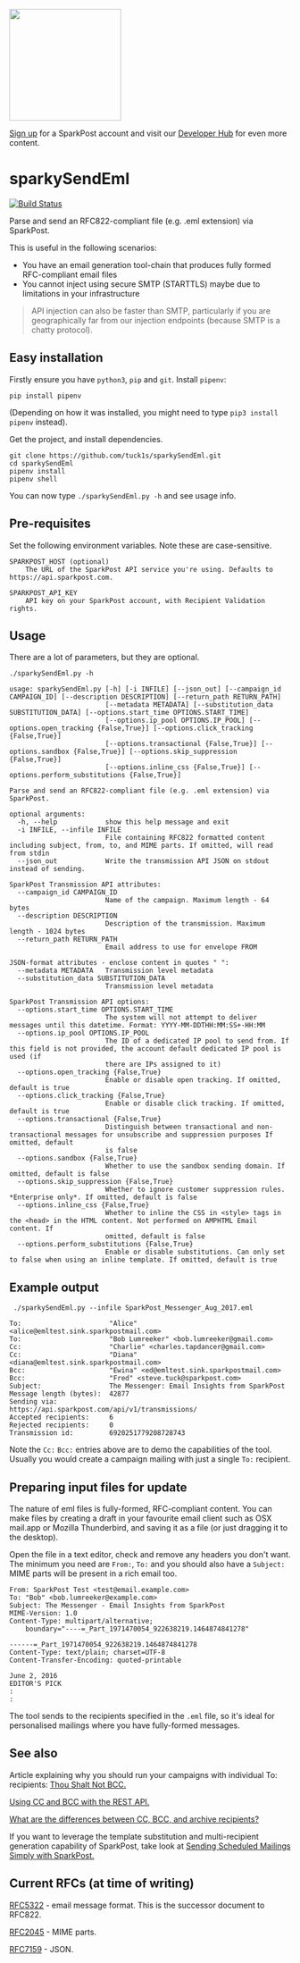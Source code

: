 <a href="https://www.sparkpost.com"><img src="https://www.sparkpost.com/sites/default/files/attachments/SparkPost_Logo_2-Color_Gray-Orange_RGB.svg" width="200px"/></a>

[Sign up](https://app.sparkpost.com/join?plan=free-0817?src=Social%20Media&sfdcid=70160000000pqBb&pc=GitHubSignUp&utm_source=github&utm_medium=social-media&utm_campaign=github&utm_content=sign-up) for a SparkPost account and visit our [Developer Hub](https://developers.sparkpost.com) for even more content.

# sparkySendEml

[![Build Status](https://travis-ci.com/tuck1s/sparkySendEml.svg?branch=main)](https://travis-ci.com/tuck1s/sparkySendEml)

Parse and send an RFC822-compliant file (e.g. .eml extension) via SparkPost.

This is useful in the following scenarios:
- You have an email generation tool-chain that produces fully formed RFC-compliant email files
- You cannot inject using secure SMTP (STARTTLS) maybe due to limitations in your infrastructure

> API injection can also be faster than SMTP, particularly if you are geographically far from our injection endpoints (because SMTP is a chatty protocol).

## Easy installation

Firstly ensure you have `python3`, `pip` and `git`. Install `pipenv`:

`pip install pipenv`

(Depending on how it was installed, you might need to type `pip3 install pipenv` instead).

Get the project, and install dependencies.

```
git clone https://github.com/tuck1s/sparkySendEml.git
cd sparkySendEml
pipenv install
pipenv shell
```

You can now type `./sparkySendEml.py -h` and see usage info.

## Pre-requisites

Set the following environment variables. Note these are case-sensitive.

```
SPARKPOST_HOST (optional)
    The URL of the SparkPost API service you're using. Defaults to https://api.sparkpost.com.

SPARKPOST_API_KEY
    API key on your SparkPost account, with Recipient Validation rights.
```

## Usage

There are a lot of parameters, but they are optional.

```
./sparkySendEml.py -h
```

```
usage: sparkySendEml.py [-h] [-i INFILE] [--json_out] [--campaign_id CAMPAIGN_ID] [--description DESCRIPTION] [--return_path RETURN_PATH]
                        [--metadata METADATA] [--substitution_data SUBSTITUTION_DATA] [--options.start_time OPTIONS.START_TIME]
                        [--options.ip_pool OPTIONS.IP_POOL] [--options.open_tracking {False,True}] [--options.click_tracking {False,True}]
                        [--options.transactional {False,True}] [--options.sandbox {False,True}] [--options.skip_suppression {False,True}]
                        [--options.inline_css {False,True}] [--options.perform_substitutions {False,True}]

Parse and send an RFC822-compliant file (e.g. .eml extension) via SparkPost.

optional arguments:
  -h, --help            show this help message and exit
  -i INFILE, --infile INFILE
                        File containing RFC822 formatted content including subject, from, to, and MIME parts. If omitted, will read from stdin
  --json_out            Write the transmission API JSON on stdout instead of sending.

SparkPost Transmission API attributes:
  --campaign_id CAMPAIGN_ID
                        Name of the campaign. Maximum length - 64 bytes
  --description DESCRIPTION
                        Description of the transmission. Maximum length - 1024 bytes
  --return_path RETURN_PATH
                        Email address to use for envelope FROM

JSON-format attributes - enclose content in quotes " ":
  --metadata METADATA   Transmission level metadata
  --substitution_data SUBSTITUTION_DATA
                        Transmission level metadata

SparkPost Transmission API options:
  --options.start_time OPTIONS.START_TIME
                        The system will not attempt to deliver messages until this datetime. Format: YYYY-MM-DDTHH:MM:SS+-HH:MM
  --options.ip_pool OPTIONS.IP_POOL
                        The ID of a dedicated IP pool to send from. If this field is not provided, the account default dedicated IP pool is used (if
                        there are IPs assigned to it)
  --options.open_tracking {False,True}
                        Enable or disable open tracking. If omitted, default is true
  --options.click_tracking {False,True}
                        Enable or disable click tracking. If omitted, default is true
  --options.transactional {False,True}
                        Distinguish between transactional and non-transactional messages for unsubscribe and suppression purposes If omitted, default
                        is false
  --options.sandbox {False,True}
                        Whether to use the sandbox sending domain. If omitted, default is false
  --options.skip_suppression {False,True}
                        Whether to ignore customer suppression rules. *Enterprise only*. If omitted, default is false
  --options.inline_css {False,True}
                        Whether to inline the CSS in <style> tags in the <head> in the HTML content. Not performed on AMPHTML Email content. If
                        omitted, default is false
  --options.perform_substitutions {False,True}
                        Enable or disable substitutions. Can only set to false when using an inline template. If omitted, default is true
```

## Example output
```
 ./sparkySendEml.py --infile SparkPost_Messenger_Aug_2017.eml
```

```
To:                      "Alice" <alice@emltest.sink.sparkpostmail.com>
To:                      "Bob Lumreeker" <bob.lumreeker@gmail.com>
Cc:                      "Charlie" <charles.tapdancer@gmail.com>
Cc:                      "Diana" <diana@emltest.sink.sparkpostmail.com>
Bcc:                     "Ewina" <ed@emltest.sink.sparkpostmail.com>
Bcc:                     "Fred" <steve.tuck@sparkpost.com>
Subject:                 The Messenger: Email Insights from SparkPost
Message length (bytes):  42877
Sending via:             https://api.sparkpost.com/api/v1/transmissions/
Accepted recipients:     6
Rejected recipients:     0
Transmission id:         6920251779208728743
```

Note the `Cc:` `Bcc:` entries above are to demo the capabilities of the tool. Usually you would create a campaign mailing
with just a single `To:` recipient.

## Preparing input files for update
The nature of eml files is fully-formed, RFC-compliant content.  You can make files by creating a draft in your
favourite email client such as OSX mail.app or Mozilla Thunderbird, and saving it as a file (or just dragging it to the desktop).

Open the file in a text editor, check and remove any headers you don't want. The minimum you need are `From:`, `To:` and you should also have a `Subject:`
MIME parts will be present in a rich email too.

```
From: SparkPost Test <test@email.example.com>
To: "Bob" <bob.lumreeker@example.com>
Subject: The Messenger - Email Insights from SparkPost
MIME-Version: 1.0
Content-Type: multipart/alternative;
	boundary="----=_Part_1971470054_922638219.1464874841278"

------=_Part_1971470054_922638219.1464874841278
Content-Type: text/plain; charset=UTF-8
Content-Transfer-Encoding: quoted-printable

June 2, 2016
EDITOR'S PICK
:
:
```

The tool sends to the recipients specified in the `.eml` file, so it's ideal for personalised mailings where you have fully-formed messages.

## See also

Article explaining why you should run your campaigns with individual To: recipients: [Thou Shalt Not BCC.](https://www.sparkpost.com/blog/thou-shalt-not-bcc-pitfalls/)

[Using CC and BCC with the REST API.](https://www.sparkpost.com/docs/faq/cc-bcc-with-rest-api/)

[What are the differences between CC, BCC, and archive recipients?](https://www.sparkpost.com/docs/faq/cc-bcc-archive-recipients/)

If you want to leverage the template substitution and multi-recipient generation capability of SparkPost, take look at
[Sending Scheduled Mailings Simply with SparkPost.](https://www.sparkpost.com/blog/sending-scheduled-mailings-simply/)

## Current RFCs (at time of writing)

[RFC5322](https://tools.ietf.org/html/rfc5322) - email message format. This is the successor document to RFC822.

[RFC2045](https://tools.ietf.org/html/rfc2045) -   MIME parts.

[RFC7159](https://tools.ietf.org/html/rfc7159)  - JSON.